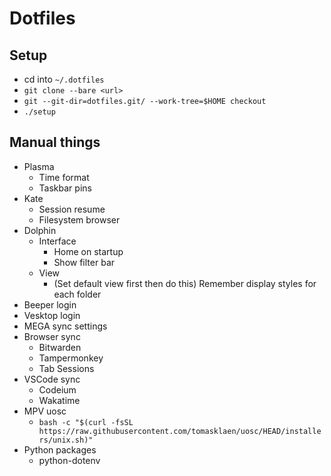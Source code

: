 # Dotfiles

## Setup
- cd into `~/.dotfiles`
- `git clone --bare <url>`
- `git --git-dir=dotfiles.git/ --work-tree=$HOME checkout`
- `./setup`

## Manual things
- Plasma
  - Time format
  - Taskbar pins
- Kate
  - Session resume
  - Filesystem browser
- Dolphin
  - Interface
    - Home on startup
    - Show filter bar
  - View
    - (Set default view first then do this) Remember display styles for each folder
- Beeper login
- Vesktop login
- MEGA sync settings
- Browser sync
  - Bitwarden
  - Tampermonkey
  - Tab Sessions
- VSCode sync
  - Codeium
  - Wakatime
- MPV uosc
  - `bash -c "$(curl -fsSL https://raw.githubusercontent.com/tomasklaen/uosc/HEAD/installers/unix.sh)"`
- Python packages
  - python-dotenv
